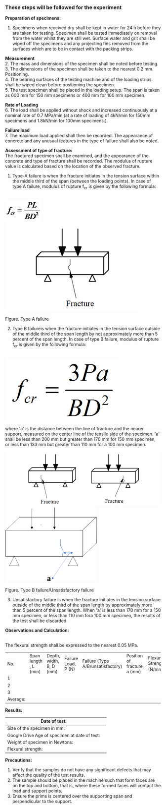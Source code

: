 ### These steps will be followed for the experiment
**Preparation of specimens:**
1. Specimens when received dry shall be kept in water for 24 h before they are taken for testing. Specimen shall be tested immediately on removal from the water whilst they are still wet. Surface water and grit shall be wiped off the specimens and any projecting fins removed from the surfaces which are to be in contact with the packing strips.

**Measurement**
<br>
2. The mass and dimensions of the specimen shall be noted before testing.<br>
3. The dimensions of the specimen shall be taken to the nearest 0.2 mm. Positioning.<br>
4. The bearing surfaces of the testing machine and of the loading strips shall be wiped clean before positioning the specimen.<br>
5. The test specimen shall be placed in the loading setup. The span is taken as 600 mm for 150 mm specimens or 400 mm for 100 mm specimen.<br>

**Rate of Loading**
<br>
6. The load shall be applied without shock and increased continuously at a nominal rate of 0.7 MPa/min (at a rate of loading of 4kN/min for 150mm specimens and 1.8kN/min for 100mm specimens.).

**Failure load**
<br>
7. The maximum load applied shall then be recorded. The appearance of concrete and any unusual features in the type of failure shall also be noted.

**Assessment of type of fracture:**
<br>
The fractured specimen shall be examined, and the appearance of the concrete and type of fracture shall be recorded. The modulus of rupture value is calculated based on the location of the observed fracture.
1. Type-A failure is when the fracture initiates in the tension surface within the middle third of the span (between the loading points). In case of type A failure, modulus of rupture f<sub>cr</sub> is given by the following formula:
<br>

<img src="images/p1.png"/>

<img src="images/p2.png"/>

Figure. Type A failure

2. Type B failureis when the fracture initiates in the tension surface outside of the middle third of the span length by not approximately more than 5 percent of the span length. In case of type B failure, modulus of rupture f<sub>cr</sub> is given by the following formula:
<br>

<img src="images/p3.png"/>

where 'a' is the distance between the line of fracture and the nearer support, measured on the center line of the tensile side of the specimen. 'a' shall be less than 200 mm but greater than 170 mm for 150 mm specimen, or less than 133 mm but greater than 110 mm for a 100 mm specimen.

<img src="images/p4.png"/>     
<img src="images/p5.png"/>

Figure. Type B failure/Unsatisfactory failure

3. Unsatisfactory failure is when the fracture initiates in the tension surface outside of the middle third of the span length by approximately more than 5 percent of the span length. When 'a' is less than 170 mm for a 150 mm specimen, or less than 110 mm fora 100 mm specimen, the results of the test shall be discarded.

**Observations and Calculation:**

<br>
The flexural strength shall be expressed to the nearest 0.05 MPa.
<br>

<table>
	<tr>
		<td>No.</td>
		<td>Span length , L (mm)</td>
		<td>Depth, width, B, D (mm)</td>
		<td>Failure Load, P (N)</td>
		<td>Failure (Type A/B/unsatisfactory)</td>
		<td>Position of fracture, a (mm)</td>
		<td>Flexural Strength (N/mm<sup>2</sup>)</td>
	</tr>
	<tr>
		<td>1</td>
		<td></td>
		<td></td>
		<td></td>
		<td></td>
		<td></td>
		<td></td>
	</tr>
	<tr>
		<td>2</td>
		<td></td>
		<td></td>
		<td></td>
		<td></td>
		<td></td>
		<td></td>
	</tr>
	<tr>
		<td>3</td>
		<td></td>
		<td></td>
		<td></td>
		<td></td>
		<td></td>
		<td></td>
	</tr>
	<tr>
		<td>Average:</td>
		<td></td>
		<td></td>
		<td></td>
		<td></td>
		<td></td>
		<td></td>
	</tr>
</table>
 

**Results:**


|Date of test:  |           | 
|----------- | :-------------: |
| Size of the specimen in mm: |           |
| Google Drive Age of specimen at date of test:| |
| Weight of specimen in Newtons: |  |
| Flexural strength: | |

**Precautions:**
1. Verify that the samples do not have any significant defects that may affect the quality of the test results.
2. The sample should be placed in the machine such that form faces are on the top and bottom, that is, where these formed faces will contact the load and support points.
3. Ensure the prims is centered over the supporting span and perpendicular to the support.

